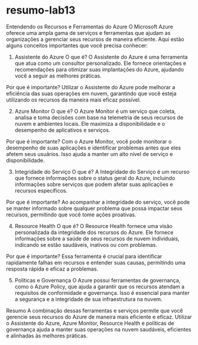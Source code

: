 # resumo-lab13

Entendendo os Recursos e Ferramentas do Azure
O Microsoft Azure oferece uma ampla gama de serviços e ferramentas que ajudam as organizações a gerenciar seus recursos de maneira eficiente.
Aqui estão alguns conceitos importantes que você precisa conhecer:

1. Assistente do Azure
O que é? O Assistente do Azure é uma ferramenta que atua como um consultor personalizado.
 Ele fornece orientações e recomendações para otimizar suas implantações do Azure, ajudando você a seguir as melhores práticas.

Por que é importante? Utilizar o Assistente do Azure pode melhorar a eficiência das suas operações em nuvem, 
garantindo que você esteja utilizando os recursos da maneira mais eficaz possível.

2. Azure Monitor
O que é? O Azure Monitor é um serviço que coleta, analisa e toma decisões com base na telemetria de seus recursos de nuvem e ambientes locais.
 Ele maximiza a disponibilidade e o desempenho de aplicativos e serviços.

Por que é importante? Com o Azure Monitor, você pode monitorar o desempenho de suas aplicações e identificar problemas antes que eles afetem seus usuários.
Isso ajuda a manter um alto nível de serviço e disponibilidade.

3. Integridade do Serviço
O que é? A Integridade do Serviço é um recurso que fornece informações sobre o status geral do Azure,
 incluindo informações sobre serviços que podem afetar suas aplicações e recursos específicos.

Por que é importante? Ao acompanhar a integridade do serviço, você pode se manter informado sobre qualquer problema que possa impactar seus recursos,
permitindo que você tome ações proativas.

4. Resource Health
O que é? O Resource Health fornece uma visão personalizada da integridade dos recursos do Azure.
Ele fornece informações sobre a saúde de seus recursos de nuvem individuais, indicando se estão saudáveis, inativos ou com problemas.

Por que é importante? Essa ferramenta é crucial para identificar rapidamente falhas em recursos e entender suas causas,
permitindo uma resposta rápida e eficaz a problemas.

5. Políticas e Governança
O Azure possui ferramentas de governança, como o Azure Policy, que ajuda a garantir que os recursos atendam a requisitos de conformidade e governança.
 Isso é essencial para manter a segurança e a integridade de sua infraestrutura na nuvem.

Resumo
A combinação dessas ferramentas e serviços permite que você gerencie seus recursos do Azure de maneira mais eficiente e eficaz.
Utilizar o Assistente do Azure, Azure Monitor, Resource Health e políticas de governança ajuda a manter suas operações na nuvem saudáveis,
eficientes e alinhadas às melhores práticas.
